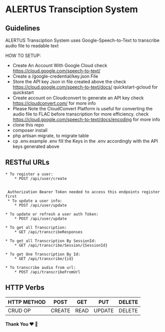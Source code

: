# ALERTUS Transciption System

## Guidelines

ALERTUS Transciption System uses Google-Speech-to-Text to transcribe audio file to readable text


HOW TO SETUP:
* Create An Account With Google Cloud check https://cloud.google.com/speech-to-text/
* Create a /google-credential/key.json File
* Store the API key Json in file created above the check https://cloud.google.com/speech-to-text/docs/              quickstart-gcloud for quickstart
* Create account on Cloudconvert to generate an API key check https://cloudconvert.com/ for more info
* Please Note the CloudConvert Platform is useful for converting the audio file to FLAC before transcription for more efficiency. check https://cloud.google.com/speech-to-text/docs/encoding for more info
* clone this repo
* composer install
* php artisan migrate, to migrate table
* cp .env.example .env fill the Keys in the .env accordingly with the API keys generated above

## RESTful URLs

```
* To register a user:
    * POST /api/user/create


 Authorization Bearer Token needed to access this endpoints register first
 * To update a user info:
    * POST /api/user/update

* To update or refresh a user auth Token:
    * POST /api/user/update
    
* To get all Transcription:
    * GET /api/transcribeResponses

* To get all Transcription By SessionId:
    * GET /api/transcribe/Session/{SessionId}
       
* To get One Transcription By Id:
    * GET /api/transcribe/{id}

* To transcribe audio from url:
    * POST /api/transcribeFromUrl

```
## HTTP Verbs

| HTTP METHOD | POST            | GET       | PUT         | DELETE |
| ----------- | --------------- | --------- | ----------- | ------ |
| CRUD OP     | CREATE          | READ      | UPDATE      | DELETE |

#### Thank You :heart: :pray:
